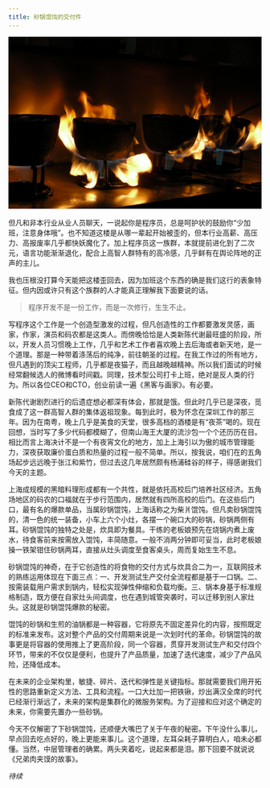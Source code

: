 ```yaml
---
title: 砂锅馄饨的交付件
---
```


![](2.png)

但凡和非本行业从业人员聊天，一说起你是程序员，总是呵护状的鼓励你“少加班，注意身体哦”。也不知道这楼是从哪一辈起开始被歪的，但本行业高薪、高压力、高报废率几乎都快妖魔化了。加上程序员这一族群，本就提前进化到了二次元，语言功能渐渐退化，配合上高智人群特有的高冷感，几乎鲜有在舆论阵地的正声的主儿。

我也压根没打算今天能把这楼歪回去，因为加班这个东西的确是我们这行的表象特征。但内因或许只有这个族群的人才能真正理解我下面要说的话。

> 程序开发不是一份工作，而是一次修行，生生不止。

写程序这个工作是一个创造型激发的过程，但凡创造性的工作都要激发灵感，画家，作家，演员和码农都是这类人。而傍晚恰恰是人类新陈代谢最旺盛的阶段，所以，开发人员习惯晚上工作，几乎和艺术工作者喜欢晚上去后海或者新天地，是一个道理。那是一种带着涤荡后的纯净，前往朝圣的过程。在我工作过的所有地方，但凡遇到的顶尖工程师，几乎都是夜猫子，而且越晚越精神。所以我们面试的时候经常翻候选人的微博看时间戳。同理，技术型公司打卡上班，绝对是反人类的行为。所以各位CEO和CTO，创业前读一遍《黑客与画家》。有必要。

新陈代谢剧烈进行的后遗症想必都深有体会，那就是饿。但此时几乎已是深夜，觅食成了这一群高智人群的集体返祖现象。每到此时，极为怀念在深圳工作的那三年。因为在南粤，晚上几乎是美食的天堂，很多高档的酒楼是有“夜茶”喝的。现在回想，当时写了多少代码都模糊了，但南山海王大厦的流沙包一个个还历历在目。相比而言上海决计不是一个有夜宵文化的地方，加上上海引以为傲的城市管理能力，深夜获取廉价蛋白质和热量的过程一般不简单。所以，按我说，咱们在的五角场起步远远晚于张江和紫竹，但过去这几年居然颇有杨浦硅谷的样子，得感谢我们今天的主题。

上海成规模的黑暗料理形成都有一个共性，就是依托高校后门培养社区经济。五角场地区的码农的口福就在于步行范围内，居然就有四所高校的后门。在这些后门口，最有名的爆款单品，当属砂锅馄饨，上海话称之为柴爿馄饨。但凡卖砂锅馄饨的，清一色的统一装备，小车上六个小灶，各摆一个碗口大的砂锅，砂锅两侧有耳。砂锅馄饨的独特之处是，炊具即为餐具。干练的老板娘预先在烧锅内煮上废水，待食客前来按需放入馄饨，丰简随意。一般不消两分钟即可妥当，此时老板娘操一铁架钳住砂锅两耳，直接从灶头调度至食客桌头，周而复始生生不息。

砂锅馄饨的神奇，在于它创造性的将食物的交付方式与炊具合二为一，互联网技术的熟练运用体现在下面三点：一、开发测试生产交付全流程都是基于一口锅。二、按需装载用户需求到锅内，轻松实现弹性伸缩和负载均衡。三、锅本身基于标准规格制造，既方便在自家灶头间调度，也在遇到城管突袭时，可以迁移到别人家灶头。这就是砂锅馄饨爆款的秘密。

馄饨的砂锅和生煎的油锅都是一种容器，它将原先不固定差异化的内容，按照既定的标准来发布。这对整个产品的交付周期来说是一次划时代的革命。砂锅馄饨的故事更是将容器的使用推上了更高阶段，同一个容器，贯穿开发测试生产和交付四个环节，带来的不仅仅是便利，也提升了产品质量，加速了迭代速度，减少了产品风险，还降低成本。

在未来的企业架构里，敏捷、碎片、迭代和弹性是关键指标。那就需要我们用开拓性的思路重新定义方法、工具和流程。一口大灶加一把铁锹，炒出满汉全席的时代已经渐行渐远了，未来的架构是集群化的微服务架构。为了迎接和应对这个确定的未来，你需要先置办一些砂锅。

今天不仅解密了下砂锅馄饨，还顺便大嘴巴了关于午夜的秘密。下午没什么事儿，早点回去吃点好的，晚上更能来事儿。这个道理，左耳朵耗子算明白人，咱未必都懂。当然，中层管理者的确累。两头夹着吃，说起来都是泪。那下回要不就说说《兄弟肉夹馍的故事》。

*待续*